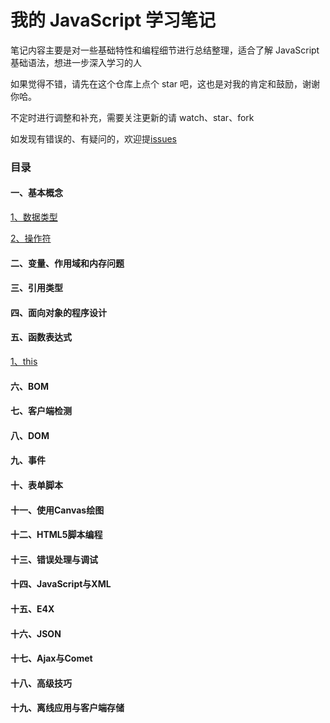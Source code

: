 # 我的 JavaScript 学习笔记

笔记内容主要是对一些基础特性和编程细节进行总结整理，适合了解 JavaScript 基础语法，想进一步深入学习的人

如果觉得不错，请先在这个仓库上点个 star 吧，这也是对我的肯定和鼓励，谢谢你哈。

不定时进行调整和补充，需要关注更新的请 watch、star、fork

如发现有错误的、有疑问的，欢迎提[issues](https://github.com/JILL1231/Learning-notes/issues)


### 目录

#### 一、基本概念

[1、数据类型](https://github.com/JILL1231/Learning-notes/blob/master/basicConception/dataType.md)

[2、操作符](https://github.com/JILL1231/Learning-notes/blob/master/basicConception/operator.md)

#### 二、变量、作用域和内存问题

#### 三、引用类型

#### 四、面向对象的程序设计

#### 五、函数表达式

[1、this](https://github.com/JILL1231/Learning-notes/blob/master/this/this.md)

#### 六、BOM

#### 七、客户端检测

#### 八、DOM

#### 九、事件

#### 十、表单脚本

#### 十一、使用Canvas绘图

#### 十二、HTML5脚本编程

#### 十三、错误处理与调试

#### 十四、JavaScript与XML

#### 十五、E4X

#### 十六、JSON

#### 十七、Ajax与Comet

#### 十八、高级技巧

#### 十九、离线应用与客户端存储